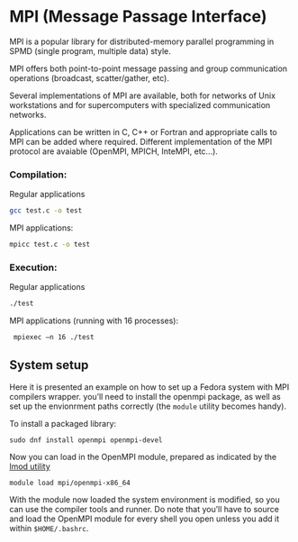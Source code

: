 # MPI (Message Passage Interface)

MPI is a popular library for distributed-memory parallel programming
in SPMD (single program, multiple data) style.

MPI offers both point-to-point message passing and group communication
operations (broadcast, scatter/gather, etc).

Several implementations of MPI are available, both for networks of
Unix workstations and for supercomputers with specialized communication
networks.

Applications can be written in C, C++ or Fortran and appropriate 
calls to MPI can be added where required. Different implementation of the MPI protocol are 
avaiable (OpenMPI, MPICH, InteMPI, etc...).

### Compilation:

Regular applications

```sh
gcc test.c -o test
```

MPI applications:

```sh
mpicc test.c -o test
```
### Execution:

Regular applications

```sh
./test
```

MPI applications (running with 16 processes):

```sh
 mpiexec –n 16 ./test
```

## System setup

Here it is presented an example on how to set up a Fedora system with MPI compilers wrapper.
you’ll need to install the openmpi package, as well as set up the envionrment paths correctly
(the ```module``` utility becomes handy).

To install a packaged library:

```sudo dnf install openmpi openmpi-devel```

Now you can load in the OpenMPI module, prepared as indicated by the [lmod utility](https://gnulinux-handbook.adigecalculations.com/HPC/environment_management.html)


```module load mpi/openmpi-x86_64```

With the module now loaded the system environment is modified, so you can use the compiler tools and runner. Do note that you’ll have to source and load the OpenMPI module
for every shell you open unless you add it within ```$HOME/.bashrc```.


<!--  Script to show the footer   -->
<html>
<script
    src="https://code.jquery.com/jquery-3.3.1.js"
    integrity="sha256-2Kok7MbOyxpgUVvAk/HJ2jigOSYS2auK4Pfzbm7uH60="
    crossorigin="anonymous">
</script>
<script>
$(function(){
  $("#footer").load("../footers/footer.html");
});
</script>
<body>
<div id="footer"></div>
</body>
</html>
